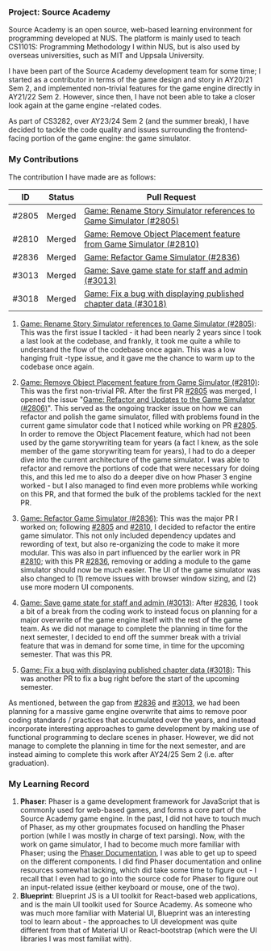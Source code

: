 ### Project: Source Academy

Source Academy is an open source, web-based learning environment for programming developed at NUS. The platform is mainly used to teach CS1101S: Programming Methodology I within NUS, but is also used by overseas universities, such as MIT and Uppsala University.

I have been part of the Source Academy development team for some time; I started as a contributor in terms of the game design and story in AY20/21 Sem 2, and implemented non-trivial features for the game engine directly in AY21/22 Sem 2. However, since then, I have not been able to take a closer look again at the game engine -related codes. 

As part of CS3282, over AY23/24 Sem 2 (and the summer break), I have decided to tackle the code quality and issues surrounding the frontend-facing portion of the game engine: the game simulator.

### My Contributions

The contribution I have made are as follows:

| ID    | Status | Pull Request                                                                                                                                                                        |
| ----- | ------ | ----------------------------------------------------------------------------------------------------------------------------------------------------------------------------------- |
| #2805 | Merged | [Game: Rename Story Simulator references to Game Simulator (#2805)](https://github.com/source-academy/frontend/pull/2805)                                                           |
| #2810 | Merged | [Game: Remove Object Placement feature from Game Simulator (#2810)](https://github.com/source-academy/frontend/pull/2810)                                                           |
| #2836 | Merged | [Game: Refactor Game Simulator (#2836)](https://github.com/source-academy/frontend/pull/2836)                                                                                       |
| #3013 | Merged | [Game: Save game state for staff and admin (#3013)](https://github.com/source-academy/frontend/pull/3013)                                                                           |
| #3018 | Merged | [Game: Fix a bug with displaying published chapter data (#3018)](https://github.com/source-academy/frontend/pull/3018)                                                              |

1. [Game: Rename Story Simulator references to Game Simulator (#2805)](https://github.com/source-academy/frontend/pull/2805): This was the first issue I tackled - it had been nearly 2 years since I took a last look at the codebase, and frankly, it took me quite a while to understand the flow of the codebase once again. This was a low hanging fruit -type issue, and it gave me the chance to warm up to the codebase once again.

2. [Game: Remove Object Placement feature from Game Simulator (#2810)](https://github.com/source-academy/frontend/pull/2810): This was the first non-trivial PR. After the first PR [#2805](https://github.com/source-academy/frontend/pull/2805) was merged, I opened the issue "[Game: Refactor and Updates to the Game Simulator (#2806)](https://github.com/source-academy/frontend/issues/2806)". This served as the ongoing tracker issue on how we can refactor and polish the game simulator, filled with problems found in the current game simulator code that I noticed while working on PR [#2805](https://github.com/source-academy/frontend/pull/2805). In order to remove the Object Placement feature, which had not been used by the game storywriting team for years (a fact I knew, as the sole member of the game storywriting team for years), I had to do a deeper dive into the current architecture of the game simulator. I was able to refactor and remove the portions of code that were necessary for doing this, and this led me to also do a deeper dive on how Phaser 3 engine worked - but I also managed to find even more problems while working on this PR, and that formed the bulk of the problems tackled for the next PR.

3. [Game: Refactor Game Simulator (#2836)](https://github.com/source-academy/frontend/pull/2836): This was the major PR I worked on; following [#2805](https://github.com/source-academy/frontend/pull/2805) and [#2810](https://github.com/source-academy/frontend/pull/2810), I decided to refactor the entire game simulator. This not only included dependency updates and rewording of text, but also re-organizing the code to make it more modular. This was also in part influenced by the earlier work in PR [#2810](https://github.com/source-academy/frontend/pull/2810); with this PR [#2836](https://github.com/source-academy/frontend/pull/2836), removing or adding a module to the game simulator should now be much easier. The UI of the game simulator was also changed to (1) remove issues with browser window sizing, and (2) use more modern UI components.

4. [Game: Save game state for staff and admin (#3013)](https://github.com/source-academy/frontend/pull/3013): After [#2836](https://github.com/source-academy/frontend/pull/2836), I took a bit of a break from the coding work to instead focus on planning for a major overwrite of the game engine itself with the rest of the game team. As we did not manage to complete the planning in time for the next semester, I decided to end off the summer break with a trivial feature that was in demand for some time, in time for the upcoming semester. That was this PR.

5. [Game: Fix a bug with displaying published chapter data (#3018)](https://github.com/source-academy/frontend/pull/3018): This was another PR to fix a bug right before the start of the upcoming semester.

As mentioned, between the gap from [#2836](https://github.com/source-academy/frontend/pull/2836) and [#3013](https://github.com/source-academy/frontend/pull/3013), we had been planning for a massive game engine overwrite that aims to remove poor coding standards / practices that accumulated over the years, and instead incorporate interesting approaches to game development by making use of functional programming to declare scenes in phaser. However, we did not manage to complete the planning in time for the next semester, and are instead aiming to complete this work after AY24/25 Sem 2 (i.e. after graduation).

### My Learning Record

1. **Phaser**: Phaser is a game development framework for JavaScript that is commonly used for web-based games, and forms a core part of the Source Academy game engine. In the past, I did not have to touch much of Phaser, as my other groupmates focused on handling the Phaser portion (while I was mostly in charge of text parsing). Now, with the work on game simulator, I had to become much more familiar with Phaser; using the [Phaser Documentation](https://docs.phaser.io/phaser/getting-started/what-is-phaser), I was able to get up to speed on the different components. I did find Phaser documentation and online resources somewhat lacking, which did take some time to figure out - I recall that I even had to go into the source code for Phaser to figure out an input-related issue (either keyboard or mouse, one of the two).
2. **Blueprint**: Blueprint JS is a UI toolkit for React-based web applications, and is the main UI toolkit used for Source Academy. As someone who was much more familiar with Material UI, Blueprint was an interesting tool to learn about - the approaches to UI development was quite different from that of Material UI or React-bootstrap (which were the UI libraries I was most familiat with).
